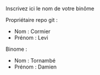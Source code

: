 Inscrivez ici le nom de votre binôme

Propriétaire repo git :

- Nom : Cormier
- Prénom : Levi

Binome :

- Nom : Tornambé
- Prénom : Damien
